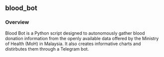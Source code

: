 ## blood_bot

### Overview
Blood Bot is a Python script designed to autonomously gather blood donation information from the openly available data offered by the Ministry of Health (MoH) in Malaysia. It also creates informative charts and distirbutes them through a Telegram bot.
